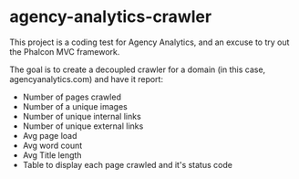 # agency-analytics-crawler

This project is a coding test for Agency Analytics, and an excuse to try out the Phalcon MVC framework.

The goal is to create a decoupled crawler for a domain (in this case, agencyanalytics.com) and have it report:
- Number of pages crawled
- Number of a unique images
- Number of unique internal links
- Number of unique external links
- Avg page load
- Avg word count
- Avg Title length
- Table to display each page crawled and it's status code
